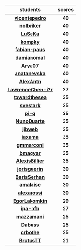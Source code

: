 | **students** | **scores** |
| :---: | :---: |
| [**vicentepedro**](https://github.com/vicentepedro) | **40** |
| [**nolbriker**](https://github.com/nolbriker) | **40** |
| [**LuSeKa**](https://github.com/LuSeKa) | **40** |
| [**kompky**](https://github.com/kompky) | **40** |
| [**fabian-paus**](https://github.com/fabian-paus) | **40** |
| [**damianomal**](https://github.com/damianomal) | **40** |
| [**Arya07**](https://github.com/Arya07) | **40** |
| [**anatanevska**](https://github.com/anatanevska) | **40** |
| [**AlexAntn**](https://github.com/AlexAntn) | **40** |
| [**LawrenceChen-i2r**](https://github.com/LawrenceChen-i2r) | **37** |
| [**towardthesea**](https://github.com/towardthesea) | **35** |
| [**svestark**](https://github.com/svestark) | **35** |
| [**pi-q**](https://github.com/pi-q) | **35** |
| [**NunoDuarte**](https://github.com/NunoDuarte) | **35** |
| [**jibweb**](https://github.com/jibweb) | **35** |
| [**Iaxama**](https://github.com/Iaxama) | **35** |
| [**gmmarconi**](https://github.com/gmmarconi) | **35** |
| [**bmagyar**](https://github.com/bmagyar) | **35** |
| [**AlexisBillier**](https://github.com/AlexisBillier) | **35** |
| [**jorisguerin**](https://github.com/jorisguerin) | **30** |
| [**BarisSerhan**](https://github.com/BarisSerhan) | **30** |
| [**amalaise**](https://github.com/amalaise) | **30** |
| [**alexarossi**](https://github.com/alexarossi) | **30** |
| [**EgorLakomkin**](https://github.com/EgorLakomkin) | **29** |
| [**ipa-bfb**](https://github.com/ipa-bfb) | **27** |
| [**mazzamani**](https://github.com/mazzamani) | **25** |
| [**Dabuss**](https://github.com/Dabuss) | **25** |
| [**crbothe**](https://github.com/crbothe) | **25** |
| [**BrutusTT**](https://github.com/BrutusTT) | **21** |
